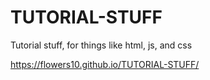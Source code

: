 # TUTORIAL-STUFF
Tutorial stuff, for things like html, js, and css

https://flowers10.github.io/TUTORIAL-STUFF/
